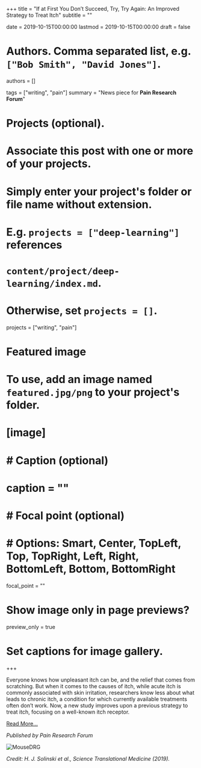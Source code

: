 +++
title = "If at First You Don’t Succeed, Try, Try Again: An Improved Strategy to Treat Itch"
subtitle = ""

date = 2019-10-15T00:00:00
lastmod = 2019-10-15T00:00:00
draft = false

# Authors. Comma separated list, e.g. `["Bob Smith", "David Jones"]`.
authors = []

tags = ["writing", "pain"]
summary = "News piece for **Pain Research Forum**"

# Projects (optional).
#   Associate this post with one or more of your projects.
#   Simply enter your project's folder or file name without extension.
#   E.g. `projects = ["deep-learning"]` references 
#   `content/project/deep-learning/index.md`.
#   Otherwise, set `projects = []`.
projects = ["writing", "pain"]

# Featured image
# To use, add an image named `featured.jpg/png` to your project's folder. 
# [image]
#   # Caption (optional)
#   caption = ""

#   # Focal point (optional)
#   # Options: Smart, Center, TopLeft, Top, TopRight, Left, Right, BottomLeft, Bottom, BottomRight
  focal_point = ""

  # Show image only in page previews?
  preview_only = true

# Set captions for image gallery.

+++

Everyone knows how unpleasant itch can be, and the relief that comes from scratching. But when it comes to the causes of itch, while acute itch is commonly associated with skin irritation, researchers know less about what leads to chronic itch, a condition for which currently available treatments often don’t work. Now, a new study improves upon a previous strategy to treat itch, focusing on a well-known itch receptor.

[Read More...](https://www.painresearchforum.org/news/126348-if-first-you-don%E2%80%99t-succeed-try-try-again-improved-strategy-treat-itch)

*Published by Pain Research Forum*

![MouseDRG](/img/solinski.jpg)

*Credit: H. J. Solinski et al., Science Translational Medicine (2019).*
